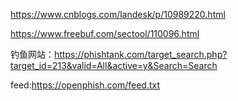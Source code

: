 https://www.cnblogs.com/landesk/p/10989220.html



https://www.freebuf.com/sectool/110096.html



钓鱼网站：https://phishtank.com/target_search.php?target_id=213&valid=All&active=y&Search=Search

feed:https://openphish.com/feed.txt

